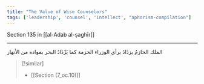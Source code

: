 ```yaml
---
title: "The Value of Wise Counselors"
tags: ['leadership', 'counsel', 'intellect', "aphorism-compilation"]
---
```


 Section 135 in [[al-Adab al-ṣaghīr]]

---
الملك الحازمُ يزدَادُ برأي الوزراء الحزمة كما يَزْدَادُ البحر بمواده من الأنهار

> [!similar]
> - [[Section (7_oc.10)]]
